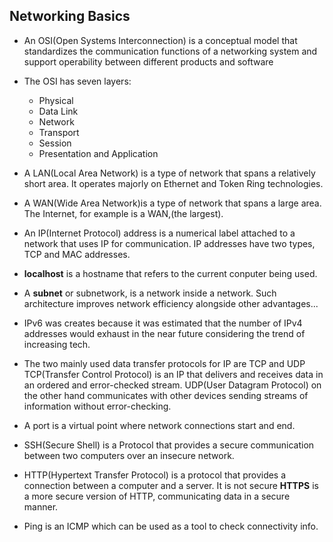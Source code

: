 ## Networking Basics

* An OSI(Open Systems Interconnection) is a conceptual model that standardizes
  the communication functions of a networking system and support operability
  between different products and software

* The OSI has seven layers:
	* Physical
	* Data Link
	* Network
	* Transport
	* Session
	* Presentation and Application

* A LAN(Local Area Network) is a type of network that spans a relatively short
  area. It operates majorly on Ethernet and Token Ring technologies.

* A WAN(Wide Area Network)is a type of network that spans a large area.
  The Internet, for example is a WAN,(the largest).

* An IP(Internet Protocol) address is a numerical label attached to a network
  that uses IP for communication.
  IP addresses have two types, TCP and MAC addresses.

* **localhost** is a hostname that refers to the current conputer being used.

* A **subnet** or subnetwork, is a network inside a network. Such architecture
  improves network efficiency alongside other advantages...

* IPv6 was creates because it was estimated that the number of IPv4 addresses
  would exhaust in the near future considering the trend of increasing tech.

* The two mainly used data transfer protocols for IP are TCP and UDP
  TCP(Transfer Control Protocol) is an IP that delivers and receives data in an
  ordered and error-checked stream.
  UDP(User Datagram Protocol) on the other hand communicates with other devices
  sending streams of information without error-checking.

* A port is a virtual point where network connections start and end.

* SSH(Secure Shell) is a Protocol that provides a secure communication between
  two computers over an insecure network.

* HTTP(Hypertext Transfer Protocol) is a protocol that provides a connection
  between a computer and a server. It is not secure
  **HTTPS** is a more secure version of HTTP, communicating data in a secure
  manner.

* Ping is an ICMP which can be used as a tool to check connectivity info.

